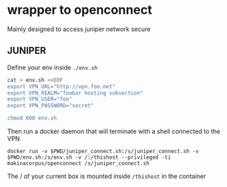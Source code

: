# wrapper to openconnect
Mainly designed to access juniper network secure

## JUNIPER
Define your env inside ``./env.sh``
```sh
cat > env.sh <<EOF
export VPN_URL="http://vpn.foo.net"
export VPN_REALM="foobar hosting subsection"
export VPN_USER="foo"
export VPN_PASSWORD="secret"

chmod 600 env.sh
```

Then run a docker daemon that will terminate with
a shell connected to the VPN
```
docker run -v $PWD/juniper_connect.sh:/s/juniper_connect.sh -v $PWD/env.sh:/s/env.sh -v /:/thishost --privileged -ti makinacorpus/openconnect /s/juniper_connect.sh
```

The / of your current box is mounted inside ``/thishost`` in the container
